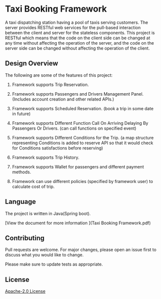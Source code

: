 # Taxi Booking Framework

A taxi dispatching station having a pool of taxis serving customers. The server provides RESTful web services for the pull-based interaction between the client and server for the stateless components.
This project is RESTful which means that the code on the client side can be changed at any time without affecting the operation of the server, and the code on the server side can be changed without affecting the operation of the client.

## Design Overview
The following are some of the features of this project:

1) Framework supports Trip Reservation.

2) Framework supports Passengers and Drivers Management Panel.(Includes account creation and other related APIs.)

3) Framework supports Scheduled Reservation. (book a trip in some date in future)
4) Framework supports Different Function Call On Arriving Delaying By Passengers Or Drivers.
(can call functions on specified event)
5) Framework supports Different Conditions for the Trip.
(a map structure representing Conditions is added to reserve API so that it would check for Conditions satisfactions before reserving)
6. Framework supports Trip History.

7. Framework supports Wallet for passengers and different payment methods.
8. Framework can use different policies (specified by framework user) to calculate cost of trip.

## Language
The project is written in Java(Spring boot).

[View the document for more information ](Taxi Booking Framework.pdf)
## Contributing
Pull requests are welcome. For major changes, please open an issue first to discuss what you would like to change.

Please make sure to update tests as appropriate.

## License
[ Apache-2.0 License](http://www.apache.org/licenses/)
